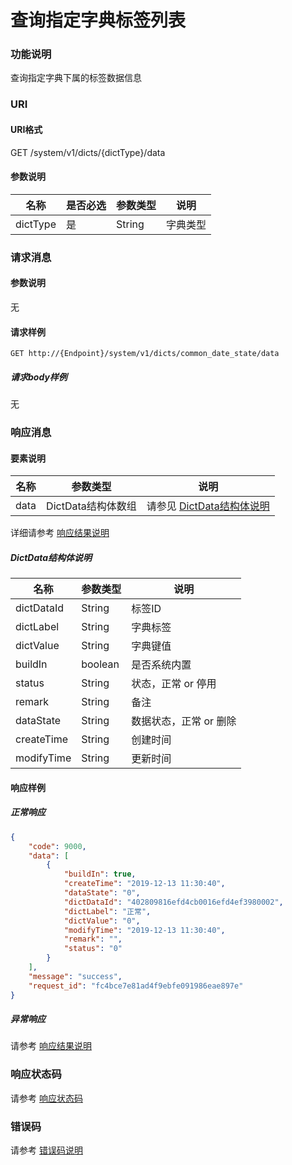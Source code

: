 # 查询指定字典标签列表

### 功能说明
查询指定字典下属的标签数据信息

### URI
#### URI格式  
GET /system/v1/dicts/{dictType}/data

#### 参数说明  
| 名称 | 是否必选 | 参数类型 | 说明 |
| --- | --- | --- | --- |
| dictType | 是 | String | 字典类型 |

### 请求消息
#### 参数说明  
无

#### 请求样例  
```
GET http://{Endpoint}/system/v1/dicts/common_date_state/data
```
##### 请求body样例
无

### 响应消息
#### 要素说明
| 名称 | 参数类型 | 说明 |
| --- | --- | --- |
| data | DictData结构体数组 | 请参见 [DictData结构体说明](#dictdata结构体说明) |

详细请参考 [响应结果说明](../../../common/response/result.md#要素说明)  

##### DictData结构体说明
| 名称 | 参数类型 | 说明 |
| --- | --- | --- |
| dictDataId | String | 标签ID |
| dictLabel | String | 字典标签 |
| dictValue | String | 字典键值 |
| buildIn | boolean | 是否系统内置 |
| status | String | 状态，正常 or 停用 |
| remark | String | 备注 |
| dataState | String | 数据状态，正常 or 删除 |
| createTime | String | 创建时间 |
| modifyTime | String | 更新时间 |

#### 响应样例
##### 正常响应
```json
{
	"code": 9000,
	"data": [
		{
			"buildIn": true,
			"createTime": "2019-12-13 11:30:40",
			"dataState": "0",
			"dictDataId": "402809816efd4cb0016efd4ef3980002",
			"dictLabel": "正常",
			"dictValue": "0",
			"modifyTime": "2019-12-13 11:30:40",
			"remark": "",
			"status": "0"
		}
	],
	"message": "success",
	"request_id": "fc4bce7e81ad4f9ebfe091986eae897e"
}
```
##### 异常响应
请参考 [响应结果说明](../../../common/response/result.md#异常响应样例)

### 响应状态码
请参考 [响应状态码](../../../common/response/status.md)

### 错误码
请参考 [错误码说明](../../../common/errorCode/README.md)